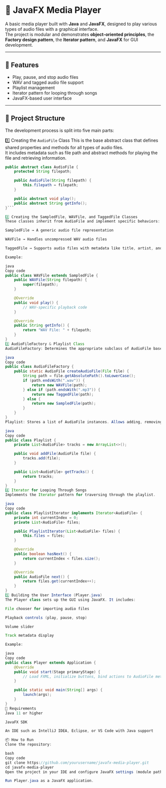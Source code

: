 # 🎵 JavaFX Media Player

A basic media player built with **Java** and **JavaFX**, designed to play various types of audio files with a graphical interface.  
The project is modular and demonstrates **object-oriented principles**, the **Factory design pattern**, the **Iterator pattern**, and **JavaFX** for GUI development.

---

## 🚀 Features
- Play, pause, and stop audio files  
- WAV and tagged audio file support  
- Playlist management  
- Iterator pattern for looping through songs  
- JavaFX-based user interface  

---

## 🧱 Project Structure
The development process is split into five main parts:

1️⃣ Creating the `AudioFile` Class
This is the base abstract class that defines shared properties and methods for all types of audio files.  
It includes metadata such as file path and abstract methods for playing the file and retrieving information.

```java
public abstract class AudioFile {
    protected String filepath;

    public AudioFile(String filepath) {
        this.filepath = filepath;
    }

    public abstract void play();
    public abstract String getInfo();
}```

2️⃣ Creating the SampledFile, WAVFile, and TaggedFile Classes
These classes inherit from AudioFile and implement specific behaviors:

SampledFile → A generic audio file representation

WAVFile → Handles uncompressed WAV audio files

TaggedFile → Supports audio files with metadata like title, artist, and album

Example:

java
Copy code
public class WAVFile extends SampledFile {
    public WAVFile(String filepath) {
        super(filepath);
    }

    @Override
    public void play() {
        // WAV-specific playback code
    }

    @Override
    public String getInfo() {
        return "WAV File: " + filepath;
    }
}
3️⃣ AudioFileFactory & Playlist Class
AudioFileFactory: Determines the appropriate subclass of AudioFile based on the file extension or content.

java
Copy code
public class AudioFileFactory {
    public static AudioFile createAudioFile(File file) {
        String path = file.getAbsolutePath().toLowerCase();
        if (path.endsWith(".wav")) {
            return new WAVFile(path);
        } else if (path.endsWith(".mp3")) {
            return new TaggedFile(path);
        } else {
            return new SampledFile(path);
        }
    }
}
Playlist: Stores a list of AudioFile instances. Allows adding, removing, and accessing files.

java
Copy code
public class Playlist {
    private List<AudioFile> tracks = new ArrayList<>();

    public void addFile(AudioFile file) {
        tracks.add(file);
    }

    public List<AudioFile> getTracks() {
        return tracks;
    }
}
4️⃣ Iterator for Looping Through Songs
Implements the Iterator pattern for traversing through the playlist.

java
Copy code
public class PlaylistIterator implements Iterator<AudioFile> {
    private int currentIndex = 0;
    private List<AudioFile> files;

    public PlaylistIterator(List<AudioFile> files) {
        this.files = files;
    }

    @Override
    public boolean hasNext() {
        return currentIndex < files.size();
    }

    @Override
    public AudioFile next() {
        return files.get(currentIndex++);
    }
}
5️⃣ Building the User Interface (Player.java)
The Player class sets up the GUI using JavaFX. It includes:

File chooser for importing audio files

Playback controls (play, pause, stop)

Volume slider

Track metadata display

Example:

java
Copy code
public class Player extends Application {
    @Override
    public void start(Stage primaryStage) {
        // Load FXML, initialize buttons, bind actions to AudioFile methods
    }

    public static void main(String[] args) {
        launch(args);
    }
}
🧪 Requirements
Java 11 or higher

JavaFX SDK

An IDE such as IntelliJ IDEA, Eclipse, or VS Code with Java support

📦 How to Run
Clone the repository:

bash
Copy code
git clone https://github.com/yourusername/javafx-media-player.git
cd javafx-media-player
Open the project in your IDE and configure JavaFX settings (module path, VM arguments).

Run Player.java as a JavaFX application.
